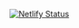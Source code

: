 [![Netlify Status](https://api.netlify.com/api/v1/badges/e2c0329c-ec80-4d32-9fc0-6b68be977c4b/deploy-status)](https://app.netlify.com/projects/elaborato/deploys)
